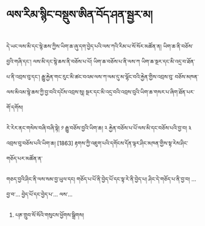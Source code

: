 # ལས་རིམ་སྙིང་བསྡུས་ཨིན་བོད་ཤན་སྦྱར་མ།
དེ་ཡང་ལས་མི་དང་སྙེ་ཆས་ཀྱིས་ཡིག་ཆ་ཞུ་དག་བྱེད་པའི་ལས་ཀའི་རིམ་པ་སོ་སོར་མཚོན་ན། ཡིག་ཆ་ནི་བཅོས་བྱའི་གཞི་དང་། ལས་མི་དང་སྙེ་ཆས་ནི་བཅོས་པ་པོ། ཡིག་ཆ་བཅོས་པ་ནི་ལས་ཀ ཡིག་ཆ་སྔར་དང་མི་འདྲ་བ་ཐོན་པ་ནི་འབྲས་བུ་དང་། རྒྱུ་རྐྱེན་གང་རུང་མི་ཚང་བའམ་ལས་ཀ་ལམ་དུ་མ་ལྷོང་བའི་རྐྱེན་གྱིས་འབྲས་བུ་
བཅོས་མཁན་ལས་མིའམ་སྙེ་ཆས་ཀྱི་བྱ་བའི་དངོས་འབྲས་སུ། སྔར་དང་མི་འདྲ་བའི་འབྲས་བུའི་ཡིག་ཆ་གསར་པ་ཞིག་ཐོན་པར་གོ་དགོས། 

རེ་རེར་ནང་གསེས་བཞི་བཞི་སྟེ། ༡ རྒྱུ་བཅོས་བྱའི་ཡིག་ཆ། ༢ རྐྱེན་བཅོས་པ་པོ་ལས་མི་དང་བཅོས་པའི་བྱ་བ། ༣ འབྲས་བུ་བཅོས་པའི་ཡིག་ཆ། 
[1863] རྟགས་ཀྱི་འཇུག་པའི་དགོངས་དོན་ལྟར་ཤིང་མཁན་གྱིས་སྟ་རེས་ཤིང་གཅོད་པར་མཚོན་ན་

གཅད་བྱའི་ཤིང་ནི་ལས་སམ་བྱ་ཡུལ་དང། གཅོད་པ་པོ་ནི་བྱེད་པོ་དང་སྟ་རེ་ནི་བྱེད་པ། ཤིང་དེ་གཅོད་པ་ནི་བྱ་བ། ... བྱ་བ་... བྱེད་པོ་དང་བྱེད་པ་... ལས་...

1. པཎ་གྲུབ་སོ་སོའི་གསུངས་ཕྱོགས་སྒྲིགས།

